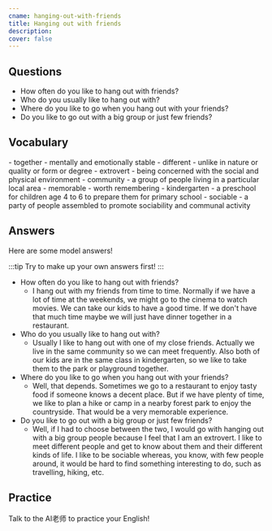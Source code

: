 ```yaml
---
cname: hanging-out-with-friends
title: Hanging out with friends
description: 
cover: false
---
```

<banner></banner>

## Questions

- How often do you like to hang out with friends?
- Who do you usually like to hang out with?
- Where do you like to go when you hang out with your friends?
- Do you like to go out with a big group or just few friends?

## Vocabulary

<vocab-list>
- together
  - mentally and emotionally stable
- different
  - unlike in nature or quality or form or degree
- extrovert
  - being concerned with the social and physical environment  
- community
  - a group of people living in a particular local area
- memorable
  - worth remembering  
- kindergarten
  - a preschool for children age 4 to 6 to prepare them for primary school  
- sociable
  - a party of people assembled to promote sociability and communal activity  

<!-- blank -->

</vocab-list>

## Answers
Here are some model answers!

:::tip
Try to make up your own answers first!
:::

- How often do you like to hang out with friends?
  - I hang out with my friends from time to time. Normally if we have a lot of time at the weekends, we might go to the cinema to watch movies. We can take our kids to have a good time. If we don&#39;t have that much time maybe we will just have dinner together in a restaurant.
- Who do you usually like to hang out with?
  - Usually I like to hang out with one of my close friends. Actually we live in the same community so we can meet frequently. Also both of our kids are in the same class in kindergarten, so we like to take them to the park or playground together.
- Where do you like to go when you hang out with your friends?
  - Well, that depends. Sometimes we go to a restaurant to enjoy tasty food if someone knows a decent place. But if we have plenty of time, we like to plan a hike or camp in a nearby forest park to enjoy the countryside. That would be a very memorable experience.
- Do you like to go out with a big group or just few friends?
  - Well, if I had to choose between the two, I would go with hanging out with a big group people because I feel that I am an extrovert. I like to meet different people and get to know about them and their different kinds of life. I like to be sociable whereas, you know, with few people around, it would be hard to find something interesting to do, such as travelling, hiking, etc.

## Practice
Talk to the AI老师 to practice your English!
<qrfooter></qrfooter>
